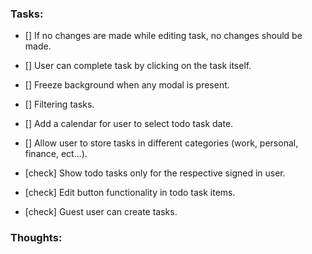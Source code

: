 ### Tasks:

<!-- ! Note: Focus on pure functions - single responsibility! -->

- [] If no changes are made while editing task, no changes should be made.

- [] User can complete task by clicking on the task itself.
- [] Freeze background when any modal is present.
- [] Filtering tasks.
- [] Add a calendar for user to select todo task date.
- [] Allow user to store tasks in different categories (work, personal, finance, ect...).
- [check] Show todo tasks only for the respective signed in user.
- [check] Edit button functionality in todo task items.
- [check] Guest user can create tasks.

### Thoughts:
